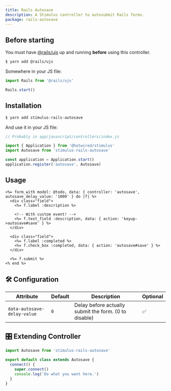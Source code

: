 ```yaml
---
title: Rails Autosave
description: A Stimulus controller to autosubmit Rails forms.
package: rails-autosave
---
```


## Before starting

You must have [@rails/ujs](https://github.com/rails/rails/tree/master/actionview/app/assets/javascripts) up and running **before** using this controller.

```bash
$ yarn add @rails/ujs
```

Somewhere in your JS file:

```js
import Rails from '@rails/ujs'

Rails.start()
```

## Installation

```bash
$ yarn add stimulus-rails-autosave
```

And use it in your JS file:

```js
// Probably in app/javascript/controllers/index.js

import { Application } from '@hotwired/stimulus'
import Autosave from 'stimulus-rails-autosave'

const application = Application.start()
application.register('autosave', Autosave)
```

## Usage

```erb
<%= form_with model: @todo, data: { controller: 'autosave', autosave_delay_value: '1000' } do |f| %>
  <div class="field">
    <%= f.label :description %>

    <!-- With custom event! -->
    <%= f.text_field :description, data: { action: 'keyup->autosave#save' } %>
  </div>

  <div class="field">
    <%= f.label :completed %>
    <%= f.check_box :completed, data: { action: 'autosave#save' } %>
  </div>

  <%= f.submit %>
<% end %>
```

## 🛠 Configuration

| Attribute                   | Default | Description                                           | Optional |
| --------------------------- | ------- | ----------------------------------------------------- | -------- |
| `data-autosave-delay-value` | `0`     | Delay before actually submit the form. (0 to disable) | ✅       |

## 🎛 Extending Controller

<DocsExtendingController>

```js
import Autosave from 'stimulus-rails-autosave'

export default class extends Autosave {
  connect() {
    super.connect()
    console.log('Do what you want here.')
  }
}
```

</DocsExtendingController>
